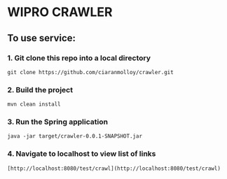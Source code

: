 # WIPRO CRAWLER

## To use service:

### 1. Git clone this repo into a local directory
```
git clone https://github.com/ciaranmolloy/crawler.git
```

### 2. Build the project
```
mvn clean install
```

### 3. Run the Spring application
```
java -jar target/crawler-0.0.1-SNAPSHOT.jar
```

### 4. Navigate to localhost to view  list of links
```
[http://localhost:8080/test/crawl](http://localhost:8080/test/crawl)
```
